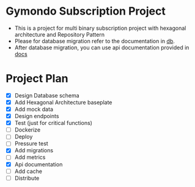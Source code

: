 # Gymondo Subscription Project

* This is a project for multi binary subscription project with hexagonal architecture and Repository Pattern
* Please for database migration refer to the documentation in [db](db/README.md).
* After database migration, you can use api documentation provided in [docs](docs)

# Project Plan
- [X] Design Database schema
- [X] Add Hexagonal Architecture baseplate
- [X] Add mock data
- [X] Design endpoints
- [X] Test (just for critical functions)
- [ ] Dockerize
- [ ] Deploy
- [ ] Pressure test
- [X] Add migrations
- [ ] Add metrics
- [X] Api documentation
- [ ] Add cache
- [ ] Distribute